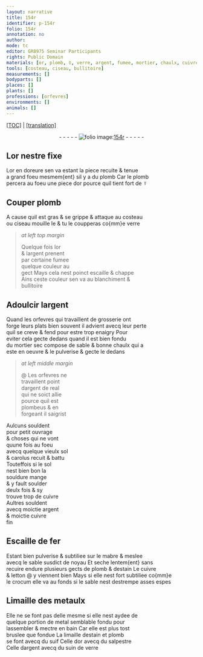```yaml
---
layout: narrative
title: 154r
identifier: p-154r
folio: 154r
annotation: no
author:
mode: tc
editor: GR8975 Seminar Participants
rights: Public Domain
materials: [or, plomb, ☿, verre, argent, fumee, mortier, chaulx, cuivre, fer, mabre, sable, estain, letton, crocum, metaulx, metal, suif, salpestre, suin de verre]
tools: [costeau, ciseau, bullitoire]
measurements: []
bodyparts: []
places: []
plants: []
professions: [orfevres]
environments: []
animals: []
---
```


<p><a href="{{ site.baseurl }}/diplomatic/">[TOC]</a> | <a href="{{ site.baseurl }}/_texts/p-154r_tl.md/">[translation]</a></p><div class="folio" align="center">- - - - - <a href="http://gallica.bnf.fr/ark:/12148/btv1b10500001g/f313.item.r=" target="_blank"><img src="https://cu-mkp.github.io/2017-workshop-edition/assets/photo-icon.png" alt="folio image: " style="display:inline-block; margin-bottom:-3px;"/>154r</a> - - - - - </div>  
  

## L<span class="m">or</span> nestre fixe 

 
L<span class="m">or</span> en doreure sen va estant la piece recuite & tenue<br/> a grand foeu mesmem{ent} sil y a du <span class="m">plomb</span> Car le <span class="m">plomb</span><br/> percera au foeu une piece d<span class="m">or</span> pource quil tient fort de <span class="m">☿</span>
 
 
  

## Couper <span class="m">plomb</span>

 
A cause quil est gras & se grippe & attaque au <span class="tl">costeau</span><br/> ou <span class="tl">ciseau</span> mouille le & tu le coupperas co{mm}e <span class="m">verre</span>
 
> *at left top margin*
> 
> 
>   Quelque fois l<span class="m">or</span><br/> & l<span class="m">argent</span> prenent<br/> par certaine <span class="m">fumee</span><br/> quelque couleur au<br/> gect Mays cela nest poinct escaille & chappe<br/> Ains ceste couleur sen va au blanchiment &<br/> <span class="tl">bullitoire</span>
 
 
  

## Adoulcir l<span class="m">argent</span>

 
Quand les <span class="pro">orfevres</span> qui travaillent de grosserie ont<br/> forge leurs plats bien souvent il advient avecq leur perte<br/> quil se creve & fend pour estre trop enaigry Pour<br/> eviter cela gecte dedans quand il est bien fondu<br/> du <span class="m">mortier</span> sec compose de sable & bonne <span class="m">chaulx</span> qui a<br/> este en oeuvre & le pulverise & gecte le dedans 
 
> *at left middle margin*
> 
> 
> @  Les <span class="pro">orfevres</span> ne<br/> travaillent point<br/> d<span class="m">argent</span> de real<br/> qui ne soict allie<br/> pource quil est<br/> plombeus & en<br/> forgeant il saigrist 
 
Aulcuns souldent<br/> pour petit ouvrage<br/> & choses qui ne vont<br/> quune fois au foeu<br/> avecq quelque vieulx <span class="cn">sol</span><br/> & <span class="cn">carolus</span> recuit & battu<br/> Touteffois si le <span class="cn">sol</span><br/> nest bien bon la<br/> souldure mange<br/> & y fault soulder<br/> deulx fois & sy<br/> trouve trop de <span class="m">cuivre</span><br/> Aultres souldent<br/> avecq moictie <span class="m">argent</span><br/> & moictie <span class="m">cuivre</span><br/> fin
 
 
  

## Escaille de <span class="m">fer</span>

 
Estant bien pulverise & subtiliee sur le <span class="m">mabre</span> & meslee<br/> avecq le <span class="m">sable</span> susdict de noyau Et seche lentem{ent} sans<br/> recuire endure plusieurs gects de <span class="m">plomb</span> & d<span class="m">estain</span> Le <span class="m">cuivre</span><br/> & <span class="m">letton</span> @ y viennent bien Mays si elle nest fort subtiliee co{mm}e<br/> le <span class="m">crocum</span> elle va au fonds si le sable nest destrempe asses espes
 
 
  

## Limaille des <span class="m">metaulx</span>

 
Elle ne se font pas delle mesme si elle nest aydee de<br/> quelque portion de <span class="m">metal</span> semblable fondu pour<br/> lassembler & mectre en bain Car elle est plus tost<br/> bruslee que fondue La limaille d<span class="m">estain</span> et <span class="m">plomb</span><br/> se font avecq du <span class="m">suif</span> Celle d<span class="m">or</span> avecq du <span class="m">salpestre</span><br/> Celle d<span class="m">argent</span> avecq du <span class="m">suin de verre</span>
 
